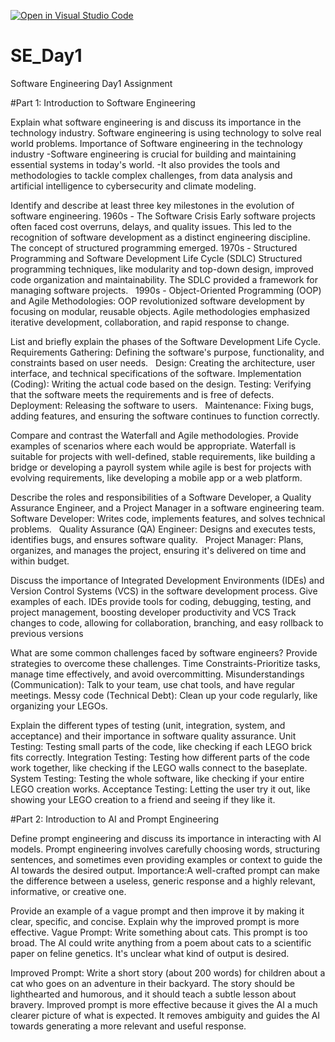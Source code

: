 [![Open in Visual Studio Code](https://classroom.github.com/assets/open-in-vscode-2e0aaae1b6195c2367325f4f02e2d04e9abb55f0b24a779b69b11b9e10269abc.svg)](https://classroom.github.com/online_ide?assignment_repo_id=18412845&assignment_repo_type=AssignmentRepo)
# SE_Day1
Software Engineering Day1 Assignment

#Part 1: Introduction to Software Engineering

Explain what software engineering is and discuss its importance in the technology industry.
Software engineering is using technology to solve real world problems.
Importance of Software engineering in the technology industry
-Software engineering is crucial for building and maintaining essential systems in today's world.
-It also provides the tools and methodologies to tackle complex challenges, from data analysis and artificial intelligence to cybersecurity and climate modeling.


Identify and describe at least three key milestones in the evolution of software engineering.
1960s - The Software Crisis
Early software projects often faced cost overruns, delays, and quality issues. This led to the recognition of software development as a distinct engineering discipline. The concept of structured programming emerged.
1970s - Structured Programming and Software Development Life Cycle (SDLC)
Structured programming techniques, like modularity and top-down design, improved code organization and maintainability. The SDLC provided a framework for managing software projects.   
1990s - Object-Oriented Programming (OOP) and Agile Methodologies: OOP revolutionized software development by focusing on modular, reusable objects.
Agile methodologies emphasized iterative development, collaboration, and rapid response to change. 


List and briefly explain the phases of the Software Development Life Cycle.
Requirements Gathering: Defining the software's purpose, functionality, and constraints based on user needs.   
Design: Creating the architecture, user interface, and technical specifications of the software.
Implementation (Coding): Writing the actual code based on the design.
Testing: Verifying that the software meets the requirements and is free of defects.   
Deployment: Releasing the software to users.   
Maintenance: Fixing bugs, adding features, and ensuring the software continues to function correctly.


Compare and contrast the Waterfall and Agile methodologies. Provide examples of scenarios where each would be appropriate.
Waterfall is suitable for projects with well-defined, stable requirements, like building a bridge or developing a payroll system  while agile is best for projects with evolving requirements, like developing a mobile app or a web platform.


Describe the roles and responsibilities of a Software Developer, a Quality Assurance Engineer, and a Project Manager in a software engineering team.
Software Developer: Writes code, implements features, and solves technical problems.   
Quality Assurance (QA) Engineer: Designs and executes tests, identifies bugs, and ensures software quality.   
Project Manager: Plans, organizes, and manages the project, ensuring it's delivered on time and within budget.


Discuss the importance of Integrated Development Environments (IDEs) and Version Control Systems (VCS) in the software development process. Give examples of each.
IDEs provide tools for coding, debugging, testing, and project management, boosting developer productivity and VCS Track changes to code, allowing for collaboration, branching, and easy rollback to previous versions 

What are some common challenges faced by software engineers? Provide strategies to overcome these challenges.
Time Constraints-Prioritize tasks, manage time effectively, and avoid overcommitting.
Misunderstandings (Communication): Talk to your team, use chat tools, and have regular meetings.
Messy code (Technical Debt): Clean up your code regularly, like organizing your LEGOs.



Explain the different types of testing (unit, integration, system, and acceptance) and their importance in software quality assurance.
Unit Testing: Testing small parts of the code, like checking if each LEGO brick fits correctly.
Integration Testing: Testing how different parts of the code work together, like checking if the LEGO walls connect to the baseplate.
System Testing: Testing the whole software, like checking if your entire LEGO creation works.
Acceptance Testing: Letting the user try it out, like showing your LEGO creation to a friend and seeing if they like it.


#Part 2: Introduction to AI and Prompt Engineering


Define prompt engineering and discuss its importance in interacting with AI models.
 Prompt engineering involves carefully choosing words, structuring sentences, and sometimes even providing examples or context to guide the AI towards the desired output.
 Importance:A well-crafted prompt can make the difference between a useless, generic response and a highly relevant, informative, or creative one.

Provide an example of a vague prompt and then improve it by making it clear, specific, and concise. Explain why the improved prompt is more effective.
Vague Prompt: Write something about cats.
This prompt is too broad.  The AI could write anything from a poem about cats to a scientific paper on feline genetics.  It's unclear what kind of output is desired.

Improved Prompt: Write a short story (about 200 words) for children about a cat who goes on an adventure in their backyard. The story should be lighthearted and humorous, and it should teach a subtle lesson about bravery.
Improved prompt is more effective because it gives the AI a much clearer picture of what is expected. It removes ambiguity and guides the AI towards generating a more relevant and useful response.

 
